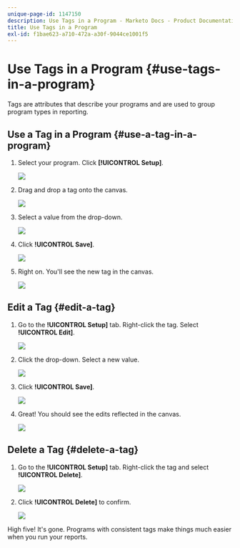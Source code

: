 ```yaml
---
unique-page-id: 1147150
description: Use Tags in a Program - Marketo Docs - Product Documentation
title: Use Tags in a Program
exl-id: f1bae623-a710-472a-a30f-9044ce1001f5
---
```

# Use Tags in a Program {#use-tags-in-a-program}

Tags are attributes that describe your programs and are used to group program types in reporting.

## Use a Tag in a Program {#use-a-tag-in-a-program}

1. Select your program. Click **[!UICONTROL Setup]**.

   ![](assets/image2014-9-23-15-3a45-3a0.png)

1. Drag and drop a tag onto the canvas.

   ![](assets/image2014-9-23-15-3a45-3a13.png)

1. Select a value from the drop-down.

   ![](assets/image2014-9-23-15-3a45-3a30.png)

1. Click **!UICONTROL Save]**.

   ![](assets/image2014-9-23-15-3a45-3a36.png)

1. Right on. You'll see the new tag in the canvas.

   ![](assets/image2014-9-23-15-3a45-3a47.png)

## Edit a Tag {#edit-a-tag}

1. Go to the **!UICONTROL Setup]** tab. Right-click the tag. Select **!UICONTROL Edit]**.

   ![](assets/image2014-9-23-15-3a45-3a53.png)

1. Click the drop-down. Select a new value.

   ![](assets/image2014-9-23-15-3a46-3a12.png)

1. Click **!UICONTROL Save]**.

   ![](assets/image2014-9-23-15-3a46-3a25.png)

1. Great! You should see the edits reflected in the canvas.

   ![](assets/image2014-9-23-15-3a46-3a35.png)

## Delete a Tag  {#delete-a-tag}

1. Go to the **!UICONTROL Setup]** tab. Right-click the tag and select **!UICONTROL Delete]**.

   ![](assets/image2014-9-23-15-3a46-3a55.png)

1. Click **!UICONTROL Delete]** to confirm.

   ![](assets/image2014-9-23-15-3a47-3a8.png)

High five! It's gone. Programs with consistent tags make things much easier when you run your reports.

